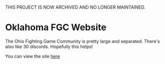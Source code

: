 THIS PROJECT IS NOW ARCHIVED AND NO LONGER MAINTAINED.

# Oklahoma FGC Website

The Ohio Fighting Game Community is pretty large and separated. There's also like 30 discords. Hopefully this helps!


You can view the site [here](https://ohiofgc.com)

